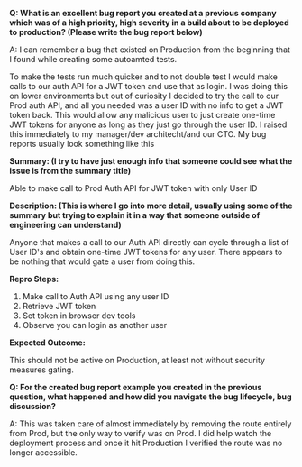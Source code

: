 **Q: What is an excellent bug report you created at a previous company which was of a high priority, high severity in a build about to be deployed to production? (Please write the bug report below)**

A: I can remember a bug that existed on Production from the beginning that I found while creating some autoamted tests. 

To make the tests run much quicker and to not double test I would make calls to our auth API for a JWT token and use that as login. I was doing this on lower environments but out of curiosity I decided to try the call to our Prod auth API, and all you needed was a user ID with no info to get a JWT token back. This would allow any malicious user to just create one-time JWT tokens for anyone as long as they just go through the user ID. I raised this immediately to my manager/dev architecht/and our CTO. My bug reports usually look something like this 

**Summary: (I try to have just enough info that someone could see what the issue is from the summary title)**

Able to make call to Prod Auth API for JWT token with only User ID 

**Description: (This is where I go into more detail, usually using some of the summary but trying to explain it in a way that someone outside of engineering can understand)**

Anyone that makes a call to our Auth API directly can cycle through a list of User ID's and obtain one-time JWT tokens for any user. There appears to be nothing that would gate a user from doing this. 

**Repro Steps:**

1. Make call to Auth API using any user ID
2. Retrieve JWT token
3. Set token in browser dev tools
4. Observe you can login as another user

**Expected Outcome:**

This should not be active on Production, at least not without security measures gating. 


**Q: For the created bug report example you created in the previous question, what happened and how did you navigate the bug lifecycle, bug discussion?**

A: This was taken care of almost immediately by removing the route entirely from Prod, but the only way to verify was on Prod. I did help watch the deployment process and once it hit Production I verified the route was no longer accessible. 